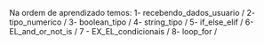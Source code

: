 Na ordem de aprendizado temos: 
1- recebendo_dados_usuario /
2- tipo_numerico /
3- boolean_tipo /
4- string_tipo /
5- if_else_elif /
6- EL_and_or_not_is /
7 - EX_EL_condicionais / 
8- loop_for /
